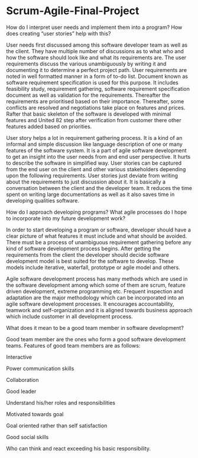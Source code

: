 # Scrum-Agile-Final-Project

How do I interpret user needs and implement them into a program? How does creating “user stories” help with this?

  User needs first discussed among this software developer team as well as the client. They have multiple number of discussions as to what who and how the software should look like and what its requirements are. The user requirements discuss the various unambiguously by writing it and documenting it to determine a perfect project path. User requirements are noted in well formatted manner in a form of to-do list. Document known as software requirement specification is used for this purpose. It includes feasibility study, requirement gathering, software requirement specification document as well as validation for the requirements. Thereafter the requirements are prioritised based on their importance. Thereafter, some conflicts are resolved and negotiations take place on features and prices. Rafter that basic skeleton of the software is developed with minimal features and United 82 step after verification from customer there other features added based on priorities.

  User story helps a lot in requirement gathering process. It is a kind of an informal and simple discussion like language description of one or many features of the software system. It is a part of agile software development to get an insight into the user needs from and end user perspective. It hurts to describe the software in simplified way. User stories can be captured from the end user on the client and other various stakeholders depending upon the following requirements. User stories just deviate from writing about the requirements to just discussion about it. It is basically a conversation between the client and the developer team. It reduces the time spent on writing large documentations as well as it also saves time in developing qualities software.

How do I approach developing programs? What agile processes do I hope to incorporate into my future development work?

  In order to start developing a program or software, developer should have a clear picture of what features it must include and what should be avoided. There must be a process of unambiguous requirement gathering before any kind of software development process begins. After getting the requirements from the client the developer should decide software development model is best suited for the software to develop. These models include iterative, waterfall, prototype or agile model and others.

  Agile software development process has many methods which are used in the software development among which some of them are scrum, feature driven development, extreme programming etc. Frequent inspection and adaptation are the major methodology which can be incorporated into an agile software development processes. It encourages accountability, teamwork and self-organization and it is aligned towards business approach which include customer in all development process.


What does it mean to be a good team member in software development?

  Good team member are the ones who form a good software development teams. Features of good team members are as follows:

  Interactive

  Power communication skills

  Collaboration

  Good leader

  Understand his/her roles and responsibilities

  Motivated towards goal

  Goal oriented rather than self satisfaction

  Good social skills

  Who can think and react exceeding his basic responsibility.
